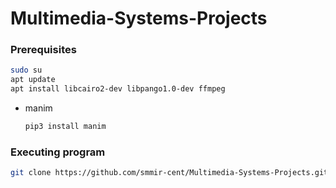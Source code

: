 # Multimedia-Systems-Projects

### Prerequisites
```sh
sudo su
apt update
apt install libcairo2-dev libpango1.0-dev ffmpeg
```

* manim
	```sh
	pip3 install manim
	```

### Executing program

```sh
git clone https://github.com/smmir-cent/Multimedia-Systems-Projects.git
```